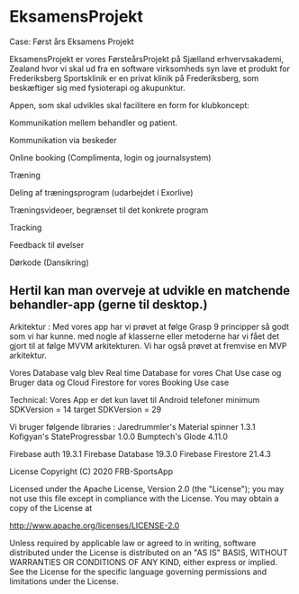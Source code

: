# EksamensProjekt
Case: 
Først års Eksamens Projekt

EksamensProjekt er vores FørsteårsProjekt på Sjælland erhvervsakademi, Zealand
hvor vi skal ud fra en software virksomheds syn lave et produkt for Frederiksberg Sportsklinik er en privat klinik på Frederiksberg, som beskæftiger sig med fysioterapi og akupunktur.

Appen, som skal udvikles skal facilitere en form for klubkoncept:

Kommunikation mellem behandler og patient.

Kommunikation via beskeder

Online booking (Complimenta, login og journalsystem)

Træning

Deling af træningsprogram (udarbejdet i Exorlive)

Træningsvideoer, begrænset til det konkrete program

Tracking

Feedback til øvelser

Dørkode (Dansikring)

Hertil kan man overveje at udvikle en matchende behandler-app (gerne til desktop.)
--------------------------------------------------------------------------------------------------------------------------------------
Arkitektur :
Med vores app har vi prøvet at følge Grasp 9 principper så godt som vi har kunne.
med nogle af klasserne eller metoderne har vi fået det gjort til at følge MVVM arkitekturen.
Vi har også prøvet at fremvise en MVP arkitektur.

Vores Database valg blev Real time Database for vores Chat Use case og Bruger data
og Cloud Firestore for vores Booking Use case

Technical: 
Vores App er det kun lavet til Android telefoner
minimum SDKVersion = 14
target SDKVersion = 29

Vi bruger følgende libraries : 
Jaredrummler's Material spinner 1.3.1
Kofigyan's StateProgressbar 1.0.0
Bumptech's Glode 4.11.0

Firebase auth 19.3.1
Firebase Database 19.3.0
Firebase Firestore 21.4.3

License
Copyright (C) 2020 FRB-SportsApp

Licensed under the Apache License, Version 2.0 (the "License");
you may not use this file except in compliance with the License.
You may obtain a copy of the License at

   http://www.apache.org/licenses/LICENSE-2.0

Unless required by applicable law or agreed to in writing, software
distributed under the License is distributed on an "AS IS" BASIS,
WITHOUT WARRANTIES OR CONDITIONS OF ANY KIND, either express or implied.
See the License for the specific language governing permissions and
limitations under the License.
